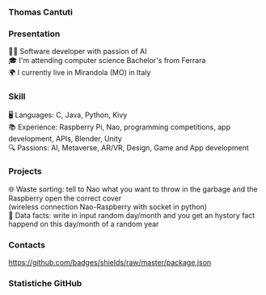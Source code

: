 ### **Thomas Cantuti**

<!--
**ThomasCantuti/ThomasCantuti** is a ✨ _special_ ✨ repository because its `README.md` (this file) appears on your GitHub profile.
-->

### Presentation
👨‍💻 Software developer with passion of AI  
🎓 I'm attending computer science Bachelor's from Ferrara  
🌍 I currently live in Mirandola (MO) in Italy  

### Skill
🖥️ Languages: C, Java, Python, Kivy  
📚 Experience: Raspberry Pi, Nao, programming competitions, app development, APIs, Blender, Unity  
🔍 Passions: AI, Metaverse, AR/VR, Design, Game and App development  

### Projects
🌐 Waste sorting: tell to Nao what you want to throw in the garbage and the Raspberry open the correct cover  
                  (wireless connection Nao-Raspberry with socket in python)  
🎲 Data facts: write in input random day/month and you get an hystory fact happend on this day/month of a random year  

### Contacts
https://github.com/badges/shields/raw/master/package.json

### Statistiche GitHub

